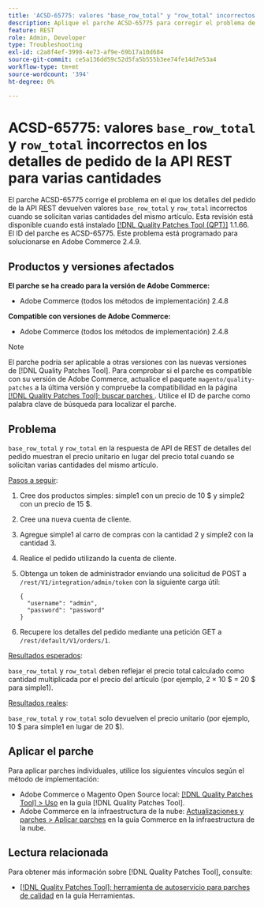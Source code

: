 ```yaml
---
title: 'ACSD-65775: valores "base_row_total" y "row_total" incorrectos en los detalles de pedido de la API de REST para varias cantidades'
description: Aplique el parche ACSD-65775 para corregir el problema de Adobe Commerce en el que los detalles del pedido de la API de REST devuelven valores "base_row_total" y "row_total" incorrectos cuando se piden varias cantidades del mismo artículo.
feature: REST
role: Admin, Developer
type: Troubleshooting
exl-id: c2a8f4ef-3998-4e73-af9e-69b17a10d684
source-git-commit: ce5a136dd59c52d5fa5b555b3ee74fe14d7e53a4
workflow-type: tm+mt
source-wordcount: '394'
ht-degree: 0%

---
```


# ACSD-65775: valores `base_row_total` y `row_total` incorrectos en los detalles de pedido de la API REST para varias cantidades

El parche ACSD-65775 corrige el problema en el que los detalles del pedido de la API REST devuelven valores `base_row_total` y `row_total` incorrectos cuando se solicitan varias cantidades del mismo artículo. Esta revisión está disponible cuando está instalado [[!DNL Quality Patches Tool (QPT)]](/help/tools/quality-patches-tool/quality-patches-tool-to-self-serve-quality-patches.md) 1.1.66. El ID del parche es ACSD-65775. Este problema está programado para solucionarse en Adobe Commerce 2.4.9.

## Productos y versiones afectados

**El parche se ha creado para la versión de Adobe Commerce:**

* Adobe Commerce (todos los métodos de implementación) 2.4.8

**Compatible con versiones de Adobe Commerce:**

* Adobe Commerce (todos los métodos de implementación) 2.4.8

>[!NOTE]
>
>El parche podría ser aplicable a otras versiones con las nuevas versiones de [!DNL Quality Patches Tool]. Para comprobar si el parche es compatible con su versión de Adobe Commerce, actualice el paquete `magento/quality-patches` a la última versión y compruebe la compatibilidad en la página [[!DNL Quality Patches Tool]: buscar parches ](https://experienceleague.adobe.com/tools/commerce-quality-patches/index.html). Utilice el ID de parche como palabra clave de búsqueda para localizar el parche.

## Problema

`base_row_total` y `row_total` en la respuesta de API de REST de detalles del pedido muestran el precio unitario en lugar del precio total cuando se solicitan varias cantidades del mismo artículo.

<u>Pasos a seguir</u>:

1. Cree dos productos simples: simple1 con un precio de 10 $ y simple2 con un precio de 15 $.
1. Cree una nueva cuenta de cliente.
1. Agregue simple1 al carro de compras con la cantidad 2 y simple2 con la cantidad 3.
1. Realice el pedido utilizando la cuenta de cliente.
1. Obtenga un token de administrador enviando una solicitud de POST a `/rest/V1/integration/admin/token` con la siguiente carga útil:

   ```
   {
     "username": "admin",
     "password": "password"
   }
   ```

1. Recupere los detalles del pedido mediante una petición GET a `/rest/default/V1/orders/1`.

<u>Resultados esperados</u>:

`base_row_total` y `row_total` deben reflejar el precio total calculado como cantidad multiplicada por el precio del artículo (por ejemplo, 2 × 10 $ = 20 $ para simple1).

<u>Resultados reales</u>:

`base_row_total` y `row_total` solo devuelven el precio unitario (por ejemplo, 10 $ para simple1 en lugar de 20 $).

## Aplicar el parche

Para aplicar parches individuales, utilice los siguientes vínculos según el método de implementación:

* Adobe Commerce o Magento Open Source local: [[!DNL Quality Patches Tool] > Uso](/help/tools/quality-patches-tool/usage.md) en la guía [!DNL Quality Patches Tool].
* Adobe Commerce en la infraestructura de la nube: [Actualizaciones y parches > Aplicar parches](https://experienceleague.adobe.com/docs/commerce-cloud-service/user-guide/develop/upgrade/apply-patches.html) en la guía Commerce en la infraestructura de la nube.

## Lectura relacionada

Para obtener más información sobre [!DNL Quality Patches Tool], consulte:

* [[!DNL Quality Patches Tool]: herramienta de autoservicio para parches de calidad](/help/tools/quality-patches-tool/quality-patches-tool-to-self-serve-quality-patches.md) en la guía Herramientas.
